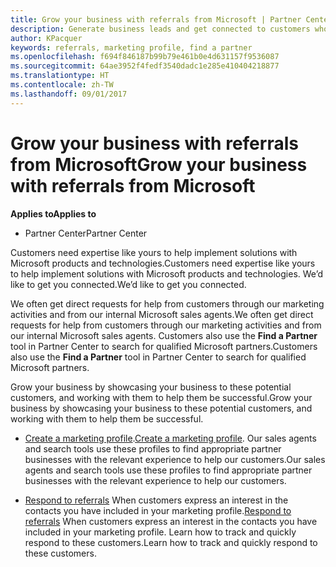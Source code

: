 ```yaml
---
title: Grow your business with referrals from Microsoft | Partner Center
description: Generate business leads and get connected to customers who need help implementing Microsoft products and solutions.
author: KPacquer
keywords: referrals, marketing profile, find a partner
ms.openlocfilehash: f694f846187b99b79e461b0e4d631157f9536087
ms.sourcegitcommit: 64ae3952f4fedf3540dadc1e285e410404218877
ms.translationtype: HT
ms.contentlocale: zh-TW
ms.lasthandoff: 09/01/2017
---
```

<!-- FWLink:  https://go.microsoft.com/fwlink/?linkid=849775 (top of page) -->

# <a name="grow-your-business-with-referrals-from-microsoft"></a><span data-ttu-id="04a1c-104">Grow your business with referrals from Microsoft</span><span class="sxs-lookup"><span data-stu-id="04a1c-104">Grow your business with referrals from Microsoft</span></span>

**<span data-ttu-id="04a1c-105">Applies to</span><span class="sxs-lookup"><span data-stu-id="04a1c-105">Applies to</span></span>**

-  <span data-ttu-id="04a1c-106">Partner Center</span><span class="sxs-lookup"><span data-stu-id="04a1c-106">Partner Center</span></span>

<span data-ttu-id="04a1c-107">Customers need expertise like yours to help implement solutions with Microsoft products and technologies.</span><span class="sxs-lookup"><span data-stu-id="04a1c-107">Customers need expertise like yours to help implement solutions with Microsoft products and technologies.</span></span> <span data-ttu-id="04a1c-108">We’d like to get you connected.</span><span class="sxs-lookup"><span data-stu-id="04a1c-108">We’d like to get you connected.</span></span>

<span data-ttu-id="04a1c-109">We often get direct requests for help from customers through our marketing activities and from our internal Microsoft sales agents.</span><span class="sxs-lookup"><span data-stu-id="04a1c-109">We often get direct requests for help from customers through our marketing activities and from our internal Microsoft sales agents.</span></span> <span data-ttu-id="04a1c-110">Customers also use the **Find a Partner** tool in Partner Center to search for qualified Microsoft partners.</span><span class="sxs-lookup"><span data-stu-id="04a1c-110">Customers also use the **Find a Partner** tool in Partner Center to search for qualified Microsoft partners.</span></span> 

<span data-ttu-id="04a1c-111">Grow your business by showcasing your business to these potential customers, and working with them to help them be successful.</span><span class="sxs-lookup"><span data-stu-id="04a1c-111">Grow your business by showcasing your business to these potential customers, and working with them to help them be successful.</span></span>

*  <span data-ttu-id="04a1c-112">[Create a marketing profile](create-a-marketing-profile.md).</span><span class="sxs-lookup"><span data-stu-id="04a1c-112">[Create a marketing profile](create-a-marketing-profile.md).</span></span> <span data-ttu-id="04a1c-113">Our sales agents and search tools use these profiles to find appropriate partner businesses with the relevant experience to help our customers.</span><span class="sxs-lookup"><span data-stu-id="04a1c-113">Our sales agents and search tools use these profiles to find appropriate partner businesses with the relevant experience to help our customers.</span></span>

*  <span data-ttu-id="04a1c-114">[Respond to referrals](responding-to-referrals.md) When customers express an interest in the contacts you have included in your marketing profile.</span><span class="sxs-lookup"><span data-stu-id="04a1c-114">[Respond to referrals](responding-to-referrals.md) When customers express an interest in the contacts you have included in your marketing profile.</span></span> <span data-ttu-id="04a1c-115">Learn how to track and quickly respond to these customers.</span><span class="sxs-lookup"><span data-stu-id="04a1c-115">Learn how to track and quickly respond to these customers.</span></span>

<!-- 
*  [Analyze your marketing profile](analyze-your-marketing-profile.md) Regularly review and optimize your marketing profile to make sure you’re getting in front of your target customers.
-->

